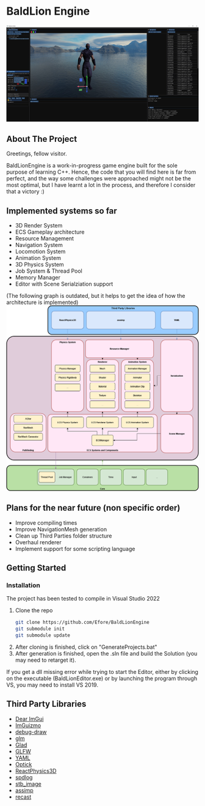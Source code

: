 # BaldLion Engine

![Product Name Screen Shot][product-screenshot]

<!-- ABOUT THE PROJECT -->
## About The Project

Greetings, fellow visitor.

BaldLionEngine is a work-in-progress game engine built for the sole purpose of learning C++. Hence, the code that you will find here is far from perfect, and the way some challenges were approached might not be the most optimal, but I have learnt a lot in the process, and therefore I consider that a victory :)

## Implemented systems so far

* 3D Render System
* ECS Gameplay architecture
* Resource Management
* Navigation System
* Locomotion System
* Animation System
* 3D Physics System
* Job System & Thread Pool
* Memory Manager
* Editor with Scene Serialziation support

(The following graph is outdated, but it helps to get the idea of how the architecture is implemented)
![Engine Architecture][architecture]

## Plans for the near future (non specific order)

* Improve compiling times
* Improve NavigationMesh generation
* Clean up Third Parties folder structure
* Overhaul renderer
* Implement support for some scripting language

<!-- GETTING STARTED -->
## Getting Started

### Installation

The project has been tested to compile in Visual Studio 2022

1. Clone the repo
   ```sh
   git clone https://github.com/Efore/BaldLionEngine
   git submodule init
   git submodule update
   ```
2. After cloning is finished, click on "GenerateProjects.bat"
3. After generation is finished, open the .sln file and build the Solution (you may need to retarget it).

If you get a dll missing error while trying to start the Editor, either by clicking on the executable (BaldLionEditor.exe) or by launching the program through VS, you may need to install VS 2019.

## Third Party Libraries

* [Dear ImGui](https://github.com/ocornut/imgui)
* [ImGuizmo](https://github.com/CedricGuillemet/ImGuizmo)
* [debug-draw](https://github.com/glampert/debug-draw)
* [glm](https://github.com/g-truc/glm)
* [Glad](https://glad.dav1d.de/)
* [GLFW](https://github.com/glfw/glfw)
* [YAML](https://github.com/jbeder/yaml-cpp)
* [Optick](https://github.com/bombomby/optick)
* [ReactPhysics3D](https://github.com/DanielChappuis/reactphysics3d)
* [spdlog](https://github.com/gabime/spdlog)
* [stb_image](https://github.com/nothings/stb)
* [assimp](https://github.com/assimp/assimp)
* [recast](https://github.com/benjamn/recast)


[product-screenshot]: Docs/screenshot.png
[architecture]: Docs/architecture.png
